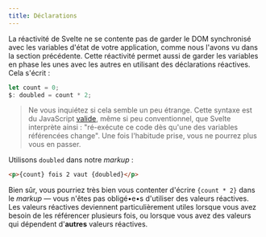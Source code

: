 ```yaml
---
title: Déclarations
---
```


La réactivité de Svelte ne se contente pas de garder le <span class='vo'>DOM</span> synchronisé avec les variables d'état de votre application, comme nous l'avons vu dans la section précédente. Cette réactivité permet aussi de garder les variables en phase les unes avec les autres en utilisant des déclarations réactives. Cela s'écrit :

```ts
let count = 0;
$: doubled = count * 2;
```

> Ne vous inquiétez si cela semble un peu étrange. Cette syntaxe est du JavaScript [valide](https://developer.mozilla.org/fr/docs/Web/JavaScript/Reference/Statements/label), même si peu conventionnel, que Svelte interprète ainsi : "ré-exécute ce code dès qu'une des variables référencées change". Une fois l'habitude prise, vous ne pourrez plus vous en passer.

Utilisons `doubled` dans notre <span class='vo'>_markup_</span> :

```html
<p>{count} fois 2 vaut {doubled}</p>
```

Bien sûr, vous pourriez très bien vous contenter d'écrire `{count * 2}` dans le <span class='vo'>_markup_</span> — vous n'êtes pas obligé•e•s d'utiliser des valeurs réactives. Les valeurs réactives deviennent particulièrement utiles lorsque vous avez besoin de les référencer plusieurs fois, ou lorsque vous avez des valeurs qui dépendent d'**autres** valeurs réactives.
